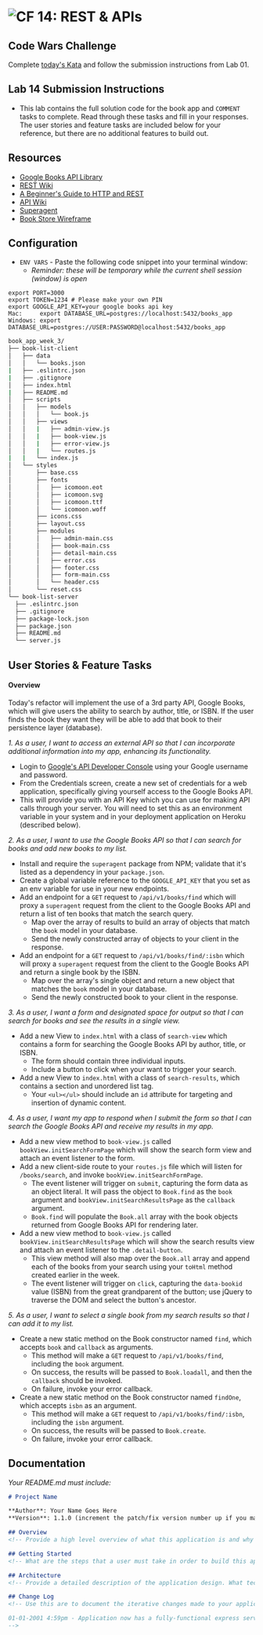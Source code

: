 ![CF](https://camo.githubusercontent.com/70edab54bba80edb7493cad3135e9606781cbb6b/687474703a2f2f692e696d6775722e636f6d2f377635415363382e706e67) 14: REST & APIs
===
## Code Wars Challenge

Complete [today's Kata](https://www.codewars.com/kata/indexed-capitalization) and follow the submission instructions from Lab 01.

## Lab 14 Submission Instructions

- This lab contains the full solution code for the book app and `COMMENT` tasks to complete. Read through these tasks and fill in your responses. The user stories and feature tasks are included below for your reference, but there are no additional features to build out.

## Resources

- [Google Books API Library](https://console.developers.google.com/apis/library)
- [REST Wiki](https://en.wikipedia.org/wiki/Representational_state_transfer)
- [A Beginner's Guide to HTTP and REST](https://code.tutsplus.com/tutorials/a-beginners-guide-to-http-and-rest--net-16340)
- [API Wiki](https://en.wikipedia.org/wiki/Application_programming_interface)
- [Superagent](https://visionmedia.github.io/superagent/)
- [Book Store Wireframe](./wireframes)

## Configuration

- `ENV VARS` - Paste the following code snippet into your terminal window:
  * _Reminder: these will be temporary while the current shell session (window) is open_

```
export PORT=3000
export TOKEN=1234 # Please make your own PIN
export GOOGLE_API_KEY=your google books api key
Mac:     export DATABASE_URL=postgres://localhost:5432/books_app
Windows: export DATABASE_URL=postgres://USER:PASSWORD@localhost:5432/books_app
```

```sh
book_app_week_3/
├── book-list-client
│   ├── data
│   │   └── books.json
|   ├── .eslintrc.json
|   ├── .gitignore
│   ├── index.html
|   ├── README.md
│   ├── scripts
│   │   ├── models
│   │   │   └── book.js
│   │   ├── views
│   │   |   ├── admin-view.js
│   │   |   ├── book-view.js
│   │   |   ├── error-view.js
│   │   |   └── routes.js
|   |   └── index.js
│   └── styles
│       ├── base.css
│       ├── fonts
│       │   ├── icomoon.eot
│       │   ├── icomoon.svg
│       │   ├── icomoon.ttf
│       │   └── icomoon.woff
│       ├── icons.css
│       ├── layout.css
│       ├── modules
│       │   ├── admin-main.css
│       │   ├── book-main.css
│       │   ├── detail-main.css
│       │   ├── error.css
│       │   ├── footer.css
│       │   ├── form-main.css
│       │   └── header.css
│       └── reset.css
└── book-list-server
  ├── .eslintrc.json
  ├── .gitignore
  ├── package-lock.json
  ├── package.json
  ├── README.md
  └── server.js
```

## User Stories & Feature Tasks

#### Overview

Today's refactor will implement the use of a 3rd party API, Google Books, which will give users the ability to search by author, title, or ISBN. If the user finds the book they want they will be able to add that book to their persistence layer (database).

*1. As a user, I want to access an external API so that I can incorporate additional information into my app, enhancing its functionality.*

- Login to [Google's API Developer Console](https://console.developers.google.com/) using your Google username and password.
- From the Credentials screen, create a new set of credentials for a web application, specifically giving yourself access to the Google Books API.
- This will provide you with an API Key which you can use for making API calls through your server. You will need to set this as an environment variable in your system and in your deployment application on Heroku (described below).

*2. As a user, I want to use the Google Books API so that I can search for books and add new books to my list.*

- Install and require the `superagent` package from NPM; validate that it's listed as a dependency in your `package.json`.
- Create a global variable reference to the `GOOGLE_API_KEY` that you set as an env variable for use in your new endpoints.
- Add an endpoint for a `GET` request to `/api/v1/books/find` which will proxy a `superagent` request from the client to the Google Books API and return a list of ten books that match the search query.
  - Map over the array of results to build an array of objects that match the `book` model in your database.
  - Send the newly constructed array of objects to your client in the response.
- Add an endpoint for a `GET` request to `/api/v1/books/find/:isbn` which will proxy a `superagent` request from the client to the Google Books API and return a single book by the ISBN.
  - Map over the array's single object and return a new object that matches the `book` model in your database.
  - Send the newly constructed book to your client in the response.

*3. As a user, I want a form and designated space for output so that I can search for books and see the results in a single view.*

- Add a new View to `index.html` with a class of `search-view` which contains a form for searching the Google Books API by author, title, or ISBN.
  - The form should contain three individual inputs.
  - Include a button to click when your want to trigger your search.
- Add a new View to `index.html` with a class of `search-results`, which contains a section and unordered list tag.
  - Your `<ul></ul>` should include an `id` attribute for targeting and insertion of dynamic content.

*4. As a user, I want my app to respond when I submit the form so that I can search the Google Books API and receive my results in my app.*

- Add a new view method to `book-view.js` called `bookView.initSearchFormPage` which will show the search form view and attach an event listener to the form.
- Add a new client-side route to your `routes.js` file which will listen for `/books/search`, and invoke `bookView.initSearchFormPage`.
  - The event listener will trigger on `submit`, capturing the form data as an object literal. It will pass the object to `Book.find` as the `book` argument and `bookView.initSearchResultsPage` as the `callback` argument.
  - `Book.find` will populate the `Book.all` array with the book objects returned from Google Books API for rendering later.
- Add a new view method to `book-view.js` called `bookView.initSearchResultsPage` which will show the search results view and attach an event listener to the `.detail-button`.
  - This view method will also map over the `Book.all` array and append each of the books from your search using your `toHtml` method created earlier in the week.
  - The event listener will trigger on `click`, capturing the `data-bookid` value (ISBN) from the great grandparent of the button; use jQuery to traverse the DOM and select the button's ancestor.

*5. As a user, I want to select a single book from my search results so that I can add it to my list.*

- Create a new static method on the Book constructor named `find`, which accepts `book` and `callback` as arguments.
  - This method will make a `GET` request to `/api/v1/books/find`, including the `book` argument.
  - On success, the results will be passed to `Book.loadall`, and then the `callback` should be invoked.
  - On failure, invoke your error callback.
- Create a new static method on the Book constructor named `findOne`, which accepts `isbn` as an argument.
  - This method will make a `GET` request to `/api/v1/books/find/:isbn`, including the `isbn` argument.
  - On success, the results will be passed to `Book.create`.
  - On failure, invoke your error callback.

## Documentation

_Your README.md must include:_
```md
# Project Name

**Author**: Your Name Goes Here
**Version**: 1.1.0 (increment the patch/fix version number up if you make more commits past your first submission)

## Overview
<!-- Provide a high level overview of what this application is and why you are building it, beyond the fact that it's an assignment for a Code Fellows 301 class. (i.e. What's your problem domain?) -->

## Getting Started
<!-- What are the steps that a user must take in order to build this app on their own machine and get it running? -->

## Architecture
<!-- Provide a detailed description of the application design. What technologies (languages, libraries, etc) you're using, and any other relevant design information. -->

## Change Log
<!-- Use this are to document the iterative changes made to your application as each feature is successfully implemented. Use time stamps. Here's an examples:

01-01-2001 4:59pm - Application now has a fully-functional express server, with GET and POST routes for the book resource.
-->
```
